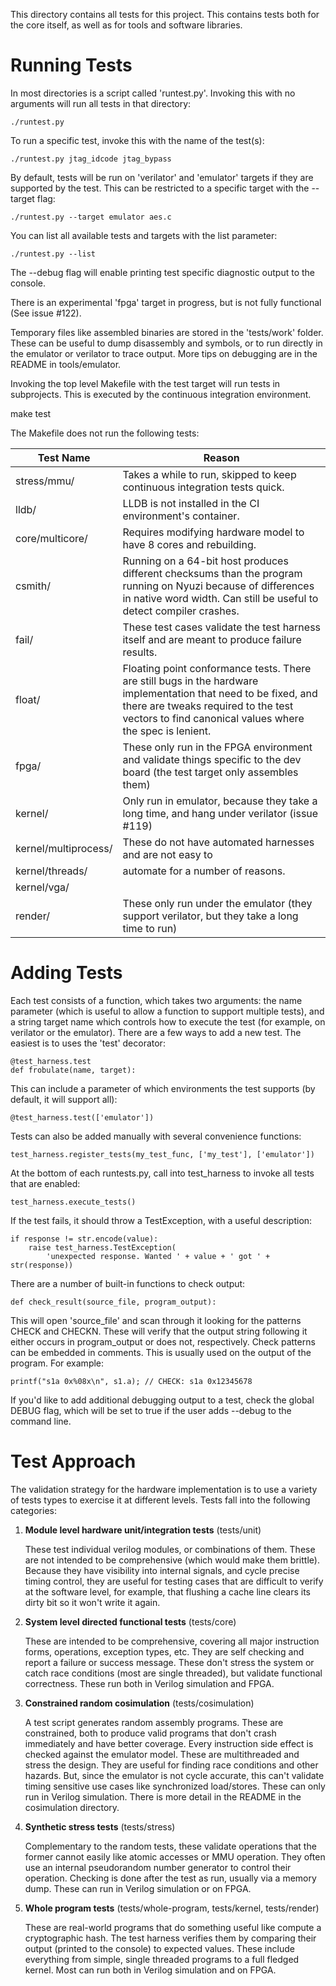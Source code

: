 This directory contains all tests for this project. This contains tests both
for the core itself, as well as for tools and software libraries.

# Running Tests

In most directories is a script called 'runtest.py'. Invoking this with no
arguments will run all tests in that directory:

    ./runtest.py

To run a specific test, invoke this with the name of the test(s):

    ./runtest.py jtag_idcode jtag_bypass

By default, tests will be run on 'verilator' and 'emulator' targets if they
are supported by the test. This can be restricted to a specific target with the
--target flag:

    ./runtest.py --target emulator aes.c

You can list all available tests and targets with the list parameter:

    ./runtest.py --list

The --debug flag will enable printing test specific diagnostic output to the
console.

There is an experimental 'fpga' target in progress, but is not fully functional
(See issue #122).

Temporary files like assembled binaries are stored in the 'tests/work' folder.
These can be useful to dump disassembly and symbols, or to run directly in
the emulator or verilator to trace output. More tips on debugging are in the
README in tools/emulator.

Invoking the top level Makefile with the test target will run tests in subprojects.
This is executed by the continuous integration environment.

   make test

The Makefile does not run the following tests:

| Test Name            | Reason       |
|----------------------|--------------|
| stress/mmu/          | Takes a while to run, skipped to keep continuous integration tests quick.
| lldb/                | LLDB is not installed in the CI environment's container. |
| core/multicore/      |  Requires modifying hardware model to have 8 cores and rebuilding.
| csmith/              | Running on a 64-bit host produces different checksums than the program running on Nyuzi because of differences in native word width. Can still be useful to detect compiler crashes. |
| fail/                | These test cases validate the test harness itself and are meant to produce failure results. |
| float/               | Floating point conformance tests. There are still bugs in the hardware implementation that need to be fixed, and there are tweaks required to the test vectors to find canonical values where the spec is lenient. |
| fpga/                | These only run in the FPGA environment and validate things specific to the dev board (the test target only assembles them) |
| kernel/              | Only run in emulator, because they take a long time, and hang under verilator (issue #119) |
| kernel/multiprocess/ | These do not have automated harnesses and are not easy to
| kernel/threads/      |   automate for a number of reasons.
| kernel/vga/          |
| render/              | These only run under the emulator (they support verilator, but they take a long time to run)

# Adding Tests

Each test consists of a function, which takes two arguments: the name parameter (which
is useful to allow a function to support multiple tests), and a string target name which
controls how to execute the test (for example, on verilator or the emulator).
There are a few ways to add a new test. The easiest is to uses the 'test' decorator:

    @test_harness.test
    def frobulate(name, target):

This can include a parameter of which environments the test supports (by default, it will
support all):

    @test_harness.test(['emulator'])

Tests can also be added manually with several convenience functions:

    test_harness.register_tests(my_test_func, ['my_test'], ['emulator'])

At the bottom of each runtests.py, call into test_harness to invoke all tests that
are enabled:

    test_harness.execute_tests()

If the test fails, it should throw a TestException, with a useful description:

    if response != str.encode(value):
        raise test_harness.TestException(
            'unexpected response. Wanted ' + value + ' got ' + str(response))

There are a number of built-in functions to check output:

    def check_result(source_file, program_output):

This will open 'source_file' and scan through it looking for the patterns CHECK and CHECKN.
These will verify that the output string following it either occurs in program_output or
does not, respectively. Check patterns can be embedded in comments. This is usually used
on the output of the program. For example:

    printf("s1a 0x%08x\n", s1.a); // CHECK: s1a 0x12345678

If you'd like to add additional debugging output to a test, check the global DEBUG
flag, which will be set to true if the user adds --debug to the command line.

# Test Approach

The validation strategy for the hardware implementation is to use a variety
of tests types to exercise it at different levels. Tests fall into the following
categories:

1. **Module level hardware unit/integration tests** (tests/unit)

   These test individual verilog modules, or combinations of them. These are
   not intended to be comprehensive (which would make them brittle).
   Because they have visibility into internal signals, and cycle precise
   timing control, they are useful for testing cases that are difficult to verify
   at the software level, for example, that flushing a cache line clears its
   dirty bit so it won't write it again.

2. **System level directed functional tests** (tests/core)

   These are intended to be comprehensive, covering all major instruction forms,
   operations, exception types, etc. They are self checking and report a failure
   or success message. These don't stress the system or catch race conditions
   (most are single threaded), but validate functional correctness. These run both
   in Verilog simulation and FPGA.

3. **Constrained random cosimulation** (tests/cosimulation)

   A test script generates random assembly programs. These are constrained,
   both to produce valid programs that don't crash immediately and have better
   coverage. Every instruction side effect is checked against the emulator model.
   These are multithreaded and stress the design. They are useful for finding
   race conditions and other hazards. But, since the emulator is not cycle
   accurate, this can't validate timing sensitive use cases like synchronized
   load/stores. These can only run in Verilog simulation. There is more detail
   in the README in the cosimulation directory.

4. **Synthetic stress tests** (tests/stress)

   Complementary to the random tests, these validate operations that the former
   cannot easily like atomic accesses or MMU operation. They often use an internal
   pseudorandom number generator to control their operation. Checking is done
   after the test as run, usually via a memory dump. These can run in Verilog
   simulation or on FPGA.

5. **Whole program tests** (tests/whole-program, tests/kernel, tests/render)

   These are real-world programs that do something useful like compute a
   cryptographic hash. The test harness verifies them by comparing their
   output (printed to the console) to expected values. These include
   everything from simple, single threaded programs to a full fledged kernel.
   Most can run both in Verilog simulation and on FPGA.
